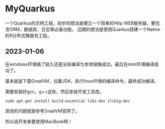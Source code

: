 # MyQuarkus
一个Quarkus的示例工程，初步的想法是建立一个简单的Http WEB服务器，要包含ORM、数据库、日志等必备功能。
远期的想法是使用Quarkus搭建一个Native的R分布式微服务工程。
## 2023-01-06
在windows环境搞了挺久还是没有编译为本地镜像成功，最后在mint环境编译成功了。

基本就是下载GraalVM，设置JDK，执行linux环境的编译命令，最终成功编译。

需要安装好gcc，g++这些，然后安装开发工具库。
```shell
sudo apt-get install build-essential libz-dev zlib1g-dev
```
其他的问题就是参考GraalVM官网了。

所以说开发者要使用MacBook啊！

